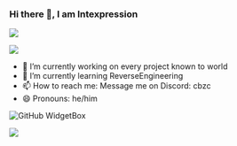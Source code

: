 
### Hi there 👋, I am Intexpression

![](https://github.com/BrunnerLivio/brunnerlivio/blob/master/images/welcome.png?raw=true)




![](https://api.githubtrends.io/user/svg/intexpression/langs?time_range=one_year&include_private=True&loc_metric=changed&theme=dark)



- 🔭 I’m currently working on every project known to world 
- 🌱 I’m currently learning ReverseEngineering 
- 📫 How to reach me: Message me on Discord: cbzc 
- 😄 Pronouns: he/him




![GitHub WidgetBox](https://github-widgetbox.vercel.app/api/skills?languages=js,ts,java,php,python,html,css,csharp,kotlin,mysql,lua&theme=darkmode)

![](https://komarev.com/ghpvc/?username=intexpression)

